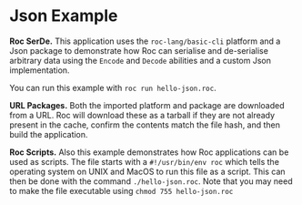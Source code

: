 
# Json Example

**Roc SerDe.** This application uses the `roc-lang/basic-cli` platform and a Json package to demonstrate how Roc can serialise and de-serialise arbitrary data using the `Encode` and `Decode` abilities and a custom Json implementation.

You can run this example with `roc run hello-json.roc`.

**URL Packages.** Both the imported platform and package are downloaded from a URL. Roc will download these as a tarball if they are not already present in the cache, confirm the contents match the file hash, and then build the application.

**Roc Scripts.** Also this example demonstrates how Roc applications can be used as scripts. The file starts with a `#!/usr/bin/env roc` which tells the operating system on UNIX and MacOS to run this file as a script. This can then be done with the command `./hello-json.roc`. Note that you may need to make the file executable using `chmod 755 hello-json.roc`
